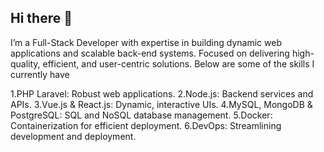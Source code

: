 ## Hi there 👋

I’m a Full-Stack Developer with expertise in building dynamic web applications and scalable back-end systems. Focused on delivering high-quality, efficient, and user-centric solutions. Below are some of the skills I currently have

1.PHP Laravel: Robust web applications.
2.Node.js: Backend services and APIs.
3.Vue.js & React.js: Dynamic, interactive UIs.
4.MySQL, MongoDB & PostgreSQL: SQL and NoSQL database management.
5.Docker: Containerization for efficient deployment.
6.DevOps: Streamlining development and deployment.
